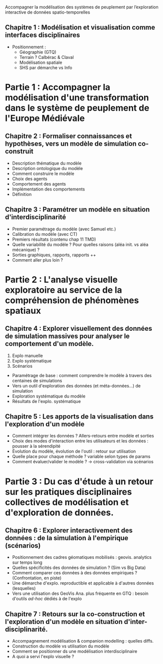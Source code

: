 Accompagner la modélisation des systèmes de peuplement par l’exploration interactive de données spatio-temporelles 

## Chapitre 1 : Modélisation et visualisation comme interfaces disciplinaires
  - Positionnement :
    - Géographie (GTQ)
    - Terrain ? Calbérac & Claval
    - Modélisation spatiale
    - SHS par démarche vs Info

# Partie 1 : Accompagner la modélisation d'une transformation dans le système de peuplement de l'Europe Médiévale

## Chapitre 2 : Formaliser connaissances et hypothèses, vers un modèle de simulation co-construit

  - Description thématique du modèle
  - Description ontologique du modèle
  - Comment construire le modèle
  - Choix des agents
  - Comportement des agents
  - Implémentation des comportements
  - Définition
  
## Chapitre 3 : Paramétrer un modèle en situation d'interdisciplinarité
  - Premier paramétrage du modèle (avec Samuel etc.)
  - Calibration du modèle (avec CT)
  - Premiers résultats (contenu chap 11 TMD)
  - Quelle variabilité du modèle ? Pour quelles raisons (aléa init. vs aléa mécanique) ?
  - Sorties graphiques, rapports, rapports ++
  - Comment aller plus loin ?

# Partie 2 : L'analyse visuelle exploratoire au service de la compréhension de phénomènes spatiaux

## Chapitre 4 : Explorer visuellement des données de simulation massives pour analyser le comportement d'un modèle.  

  1. Explo manuelle
  2. Explo systématique
  3. Scénarios

  - Paramétrage de base : comment comprendre le modèle à travers des centaines de simulations
  - Vers un outil d'exploration des données (et méta-données...) de simulation
  - Exploration systématique du modèle
  - Résultats de l'explo. systématique

## Chapitre 5 : Les apports de la visualisation dans l'exploration d'un modèle
  - Comment intégrer les données ? Allers-retours entre modèle et sorties
  - Choix des modes d'interaction entre les utilisateurs et les données : pousser à la sérendipité
  - Évolution du modèle, évolution de l'outil : retour sur utilisation
  - Quelle place pour chaque méthode ? variable selon types de params
  - Comment évaluer/valider le modèle ? -> cross-validation via scénarios

# Partie 3 : Du cas d'étude à un retour sur les pratiques disciplinaires collectives de modélisation et d'exploration de données.
  
## Chapitre 6 : Explorer interactivement des données : de la simulation à l'empirique (scénarios)
  - Positionnement des cadres géomatiques mobilisés : geovis. analytics sur temps long
  - Quelles spécificités des données de simulation ?  (Sim vs Big Data)
  - Comment comparer ces données à des données empiriques ? (Confrontation, en piste)
  - Une démarche d'explo. reproductible et applicable à d'autres données (lesquelles)
  - Vers une utilisation des GeoVis Ana. plus fréquente en GTQ : besoin d'outils *ad-hoc* dédiés à de l'explo

## Chapitre 7 : Retours sur la co-construction et l'exploration d'un modèle en situation d'inter-disciplinarité.
  - Accompagnement modélisation & companion modelling : quelles diffs.
  - Construction du modèle vs utilisation du modèle
  - Comment se positionner ds une modélisation interdisciplinaire
  - A quoi a servi l'explo visuelle ?
